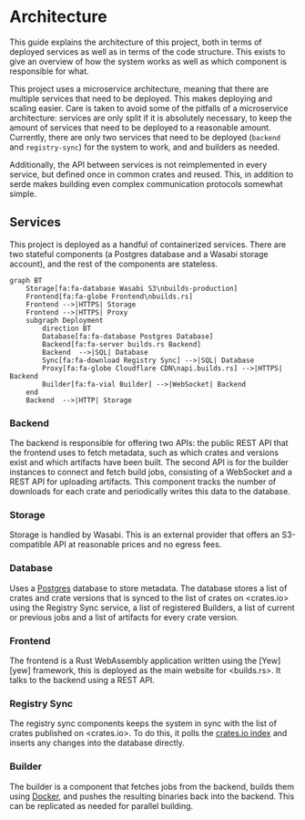 # Architecture

This guide explains the architecture of this project, both in terms of deployed
services as well as in terms of the code structure. This exists to give an overview
of how the system works as well as which component is responsible for what.

This project uses a microservice architecture, meaning that there are multiple
services that need to be deployed. This makes deploying and scaling easier. Care
is taken to avoid some of the pitfalls of a microservice architecture: services are
only split if it is absolutely necessary, to keep the amount of services that need
to be deployed to a reasonable amount. Currently, there are only two services that
need to be deployed (`backend` and `registry-sync`) for the system to work, and
and builders as needed.

Additionally, the API between services is not reimplemented in every service, but
defined once in common crates and reused. This, in addition to serde makes building
even complex communication protocols somewhat simple.

## Services

This project is deployed as a handful of containerized services. There are two
stateful components (a Postgres database and a Wasabi storage account), and the
rest of the components are stateless.

```mermaid
graph BT
    Storage[fa:fa-database Wasabi S3\nbuilds-production]
    Frontend[fa:fa-globe Frontend\nbuilds.rs]
    Frontend -->|HTTPS| Storage
    Frontend -->|HTTPS| Proxy
    subgraph Deployment
        direction BT
        Database[fa:fa-database Postgres Database]
        Backend[fa:fa-server builds.rs Backend]
        Backend  -->|SQL| Database
        Sync[fa:fa-download Registry Sync] -->|SQL| Database
        Proxy[fa:fa-globe Cloudflare CDN\napi.builds.rs] -->|HTTPS| Backend
        Builder[fa:fa-vial Builder] -->|WebSocket| Backend
    end
    Backend  -->|HTTP| Storage
```

### Backend

The backend is responsible for offering two APIs: the public REST API that the
frontend uses to fetch metadata, such as which crates and versions exist and
which artifacts have been built. The second API is for the builder instances
to connect and fetch build jobs, consisting of a WebSocket and a REST API for
uploading artifacts. This component tracks the number of downloads for each crate
and periodically writes this data to the database.

### Storage

Storage is handled by Wasabi. This is an external provider that offers an
S3-compatible API at reasonable prices and no egress fees.

### Database

Uses a [Postgres][postgres] database to store metadata. The database stores a
list of crates and crate versions that is synced to the list of crates on
<crates.io> using the Registry Sync service, a list of registered Builders, a
list of current or previous jobs and a list of artifacts for every crate
version.

### Frontend

The frontend is a Rust WebAssembly application written using the [Yew][yew]
framework, this is deployed as the main website for <builds.rs>. It talks to
the backend using a REST API.

### Registry Sync

The registry sync components keeps the system in sync with the list of crates
published on <crates.io>. To do this, it polls the [crates.io index][crates.io
index] and inserts any changes into the database directly.

### Builder

The builder is a component that fetches jobs from the backend, builds them
using [Docker][docker], and pushes the resulting binaries back into the
backend. This can be replicated as needed for parallel building.

[postgres]: https://www.postgresql.org/
[crates.io index]: https://github.com/rust-lang/crates.io-index
[crates.io]: https://crates.io/
[docker]: https://docs.docker.com/engine/install/
[rustup]: https://rustup.rs/
[just]: https://github.com/casey/just
[trunk]: https://trunkrs.dev/
[wasabi]: https://wasabi.com/
